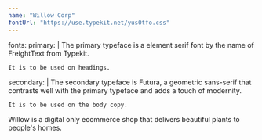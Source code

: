 ```yaml
---
name: "Willow Corp"
fontUrl: "https://use.typekit.net/yus0tfo.css"
---
```


fonts:
  primary: |
    The primary typeface is a element serif font by the name of FreightText from Typekit.

    It is to be used on headings.

  secondary: |
    The secondary typeface is Futura, a geometric sans-serif that contrasts well with the primary typeface and adds a touch of modernity.

    It is to be used on the body copy.

Willow is a digital only ecommerce shop that delivers beautiful plants to people's homes.
